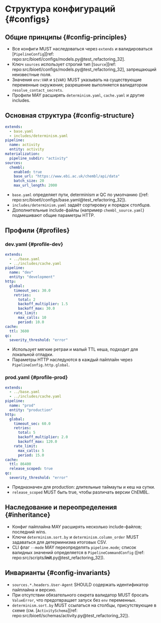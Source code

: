 # Структура конфигураций {#configs}

## Общие принципы {#config-principles}
- Все конфиги MUST наследоваться через `extends` и валидироваться
  [`PipelineConfig`][ref: repo:src/bioetl/configs/models.py@test_refactoring_32].
- Ключ `sources` использует строгий тип [`Source`][ref: repo:src/bioetl/configs/models.py@test_refactoring_32],
  запрещающий неизвестные поля.
- Значения `env:VAR` и `${VAR}` MUST указывать на существующие переменные окружения;
  разрешение выполняется валидатором `resolve_contact_secrets`.
- Профили MAY расширять `determinism.yaml`, `cache.yaml` и другие includes.

## Основная структура {#config-structure}

```yaml
extends:
  - base.yaml
  - includes/determinism.yaml
pipeline:
  name: activity
  entity: activity
materialization:
  pipeline_subdir: "activity"
sources:
  chembl:
    enabled: true
    base_url: "https://www.ebi.ac.uk/chembl/api/data"
    batch_size: 20
    max_url_length: 2000
```
- `base.yaml` определяет пути, determinism и QC по умолчанию
  ([ref: repo:src/bioetl/configs/base.yaml@test_refactoring_32]).
- `includes/determinism.yaml` задаёт сортировку и порядок столбцов.
- Дополнительные include-файлы (например `chembl_source.yaml`) подмешивают общие
  параметры HTTP.

## Профили {#profiles}
### dev.yaml {#profile-dev}

```yaml
extends:
  - ../base.yaml
  - ../includes/cache.yaml
pipeline:
  name: "dev"
  entity: "development"
http:
  global:
    timeout_sec: 30.0
    retries:
      total: 2
      backoff_multiplier: 1.5
      backoff_max: 30.0
    rate_limit:
      max_calls: 10
      period: 10.0
cache:
  ttl: 3600
qc:
  severity_threshold: "error"
```
- Использует мягкие ретраи и малый TTL кеша, подходит для локальной отладки.
- Параметры HTTP наследуются в каждый пайплайн через `PipelineConfig.http.global`.

### prod.yaml {#profile-prod}

```yaml
extends:
  - ../base.yaml
  - ../includes/cache.yaml
pipeline:
  name: "prod"
  entity: "production"
http:
  global:
    timeout_sec: 60.0
    retries:
      total: 5
      backoff_multiplier: 2.0
      backoff_max: 120.0
    rate_limit:
      max_calls: 5
      period: 15.0
cache:
  ttl: 86400
  release_scoped: true
qc:
  severity_threshold: "error"
```
- Предназначен для production: длительные таймауты и кеш на сутки.
- `release_scoped` MUST быть true, чтобы различать версии ChEMBL.

## Наследование и переопределения {#inheritance}
- Конфиг пайплайна MAY расширять несколько include-файлов; последний wins.
- Ключи `determinism.sort.by` и `determinism.column_order` MUST задаваться для
  детерминизма итоговых CSV.
- CLI флаг `--mode` MAY переопределять `pipeline.mode`; список валидных значений
  определяется в `PipelineCommandConfig`
  ([ref: repo:src/scripts/__init__.py@test_refactoring_32]).

## Инварианты {#config-invariants}
- `sources.*.headers.User-Agent` SHOULD содержать идентификатор пайплайна и версию.
- При отсутствии обязательного секрета валидатор MUST бросать `ValueError`, что
  предотвращает запуск без `env` переменных.
- `determinism.sort.by` MUST ссылаться на столбцы, присутствующие в схеме
  (см. [`ActivitySchema`][ref: repo:src/bioetl/schemas/activity.py@test_refactoring_32]).
